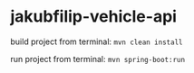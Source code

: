 # jakubfilip-vehicle-api

build project from terminal:
`mvn clean install`

run project from terminal:
`mvn spring-boot:run`
